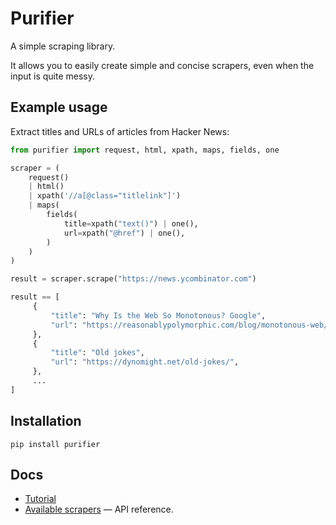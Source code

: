 # Purifier

A simple scraping library.

It allows you to easily create simple and concise scrapers, even when the input
is quite messy.


## Example usage

Extract titles and URLs of articles from Hacker News:

```python
from purifier import request, html, xpath, maps, fields, one

scraper = (
    request()
    | html()
    | xpath('//a[@class="titlelink"]')
    | maps(
        fields(
            title=xpath("text()") | one(),
            url=xpath("@href") | one(),
        )
    )
)

result = scraper.scrape("https://news.ycombinator.com")
```
```python
result == [
     {
         "title": "Why Is the Web So Monotonous? Google",
         "url": "https://reasonablypolymorphic.com/blog/monotonous-web/index.html",
     },
     {
         "title": "Old jokes",
         "url": "https://dynomight.net/old-jokes/",
     },
     ...
]
```


## Installation

```
pip install purifier
```


## Docs

- [Tutorial](https://github.com/gleb-akhmerov/purifier/blob/main/docs/Tutorial.md)
- [Available scrapers](https://github.com/gleb-akhmerov/purifier/blob/main/docs/Available-scrapers.md) — API reference.
